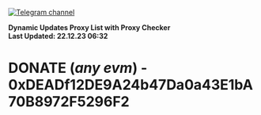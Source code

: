[![Telegram channel](https://img.shields.io/endpoint?url=https://runkit.io/damiankrawczyk/telegram-badge/branches/master?url=https://t.me/n4z4v0d)](https://t.me/n4z4v0d) 

**Dynamic Updates Proxy List with Proxy Checker**  
**Last Updated: 22.12.23 06:32**

# DONATE (_any evm_) - 0xDEADf12DE9A24b47Da0a43E1bA70B8972F5296F2
